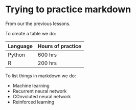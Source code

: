 # Trying to practice markdown

From our the previous lessons.

To create a table we do:

| Language | Hours of practice |
|- | - |
|Python | 600 hrs |
| R | 200 hrs |

To list things in markdown we do:

- Machine learning
- Recurrent neural network
- COnvoluted neural network
- Reinforced learning
